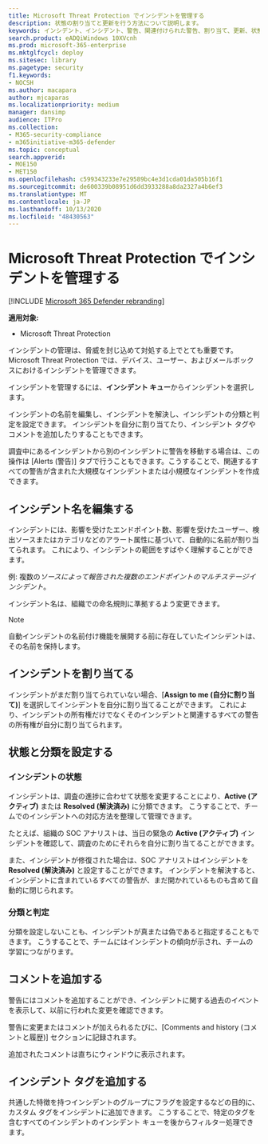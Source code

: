 ```yaml
---
title: Microsoft Threat Protection でインシデントを管理する
description: 状態の割り当てと更新を行う方法について説明します。
keywords: インシデント、インシデント、警告、関連付けられた警告、割り当て、更新、状態、管理、分類、microsoft、365、m365
search.product: eADQiWindows 10XVcnh
ms.prod: microsoft-365-enterprise
ms.mktglfcycl: deploy
ms.sitesec: library
ms.pagetype: security
f1.keywords:
- NOCSH
ms.author: macapara
author: mjcaparas
ms.localizationpriority: medium
manager: dansimp
audience: ITPro
ms.collection:
- M365-security-compliance
- m365initiative-m365-defender
ms.topic: conceptual
search.appverid:
- MOE150
- MET150
ms.openlocfilehash: c599343233e7e29589bc4e3d1cda01da505b16f1
ms.sourcegitcommit: de600339b08951d6dd3933288a8da2327a4b6ef3
ms.translationtype: MT
ms.contentlocale: ja-JP
ms.lasthandoff: 10/13/2020
ms.locfileid: "48430563"
---
```

# <a name="manage-incidents-in-microsoft-threat-protection"></a>Microsoft Threat Protection でインシデントを管理する

[!INCLUDE [Microsoft 365 Defender rebranding](../includes/microsoft-defender.md)]


**適用対象:**
- Microsoft Threat Protection



インシデントの管理は、脅威を封じ込めて対処する上でとても重要です。 Microsoft Threat Protection では、デバイス、ユーザー、およびメールボックスにおけるインシデントを管理できます。 


インシデントを管理するには、**インシデント キュー**からインシデントを選択します。 

インシデントの名前を編集し、インシデントを解決し、インシデントの分類と判定を設定できます。 インシデントを自分に割り当てたり、インシデント タグやコメントを追加したりすることもできます。

調査中にあるインシデントから別のインシデントに警告を移動する場合は、この操作は [Alerts (警告)] タブで行うこともできます。こうすることで、関連するすべての警告が含まれた大規模なインシデントまたは小規模なインシデントを作成できます。

## <a name="edit-incident-name"></a>インシデント名を編集する
インシデントには、影響を受けたエンドポイント数、影響を受けたユーザー、検出ソースまたはカテゴリなどのアラート属性に基づいて、自動的に名前が割り当てられます。 これにより、インシデントの範囲をすばやく理解することができます。

例: 複数の*ソースによって報告された複数のエンドポイントのマルチステージインシデント*。

インシデント名は、組織での命名規則に準拠するよう変更できます。

> [!NOTE]
> 自動インシデントの名前付け機能を展開する前に存在していたインシデントは、その名前を保持します。



## <a name="assign-incidents"></a>インシデントを割り当てる
インシデントがまだ割り当てられていない場合、[**Assign to me (自分に割り当て)**] を選択してインシデントを自分に割り当てることができます。 これにより、インシデントの所有権だけでなくそのインシデントと関連するすべての警告の所有権が自分に割り当てられます。

## <a name="set-status-and-classification"></a>状態と分類を設定する
### <a name="incident-status"></a>インシデントの状態
インシデントは、調査の進捗に合わせて状態を変更することにより、**Active (アクティブ)** または **Resolved (解決済み)** に分類できます。 こうすることで、チームでのインシデントへの対応方法を整理して管理できます。

たとえば、組織の SOC アナリストは、当日の緊急の **Active (アクティブ)** インシデントを確認して、調査のためにそれらを自分に割り当てることができます。

また、インシデントが修復された場合は、SOC アナリストはインシデントを **Resolved (解決済み)** と設定することができます。 インシデントを解決すると、インシデントに含まれているすべての警告が、まだ開かれているものも含めて自動的に閉じられます。 

### <a name="classification-and-determination"></a>分類と判定
分類を設定しないことも、インシデントが真または偽であると指定することもできます。 こうすることで、チームにはインシデントの傾向が示され、チームの学習につながります。 

## <a name="add-comments"></a>コメントを追加する
警告にはコメントを追加することができ、インシデントに関する過去のイベントを表示して、以前に行われた変更を確認できます。

警告に変更またはコメントが加えられるたびに、[Comments and history (コメントと履歴)] セクションに記録されます。

追加されたコメントは直ちにウィンドウに表示されます。

## <a name="add-incident-tags"></a>インシデント タグを追加する
共通した特徴を持つインシデントのグループにフラグを設定するなどの目的に、カスタム タグをインシデントに追加できます。 こうすることで、特定のタグを含むすべてのインシデントのインシデント キューを後からフィルター処理できます。
